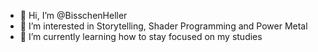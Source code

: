 - 👋 Hi, I’m @BisschenHeller
- 👀 I’m interested in Storytelling, Shader Programming and Power Metal
- 🌱 I’m currently learning how to stay focused on my studies

<!---
BisschenHeller/BisschenHeller is a ✨ special ✨ repository because its `README.md` (this file) appears on your GitHub profile.
You can click the Preview link to take a look at your changes.
--->
